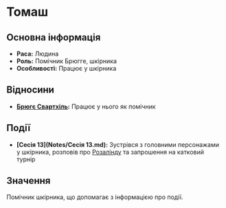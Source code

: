 # Томаш

## Основна інформація
- **Раса:** Людина
- **Роль:** Помічник Брюгге, шкірника
- **Особливості:** Працює у шкірника

## Відносини
- **[Брюгє Свартхіль](Брюгє_Свартхіль.md):** Працює у нього як помічник

## Події
- **[Сесія 13](Notes/Сесія 13.md):** Зустрівся з головними персонажами у шкірника, розповів про [Розалінду](Розалінда.md) та запрошення на катковий турнір

## Значення
Помічник шкірника, що допомагає з інформацією про події.
